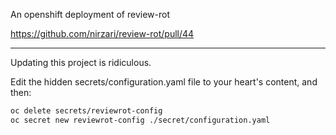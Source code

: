 An openshift deployment of review-rot

https://github.com/nirzari/review-rot/pull/44

---

Updating this project is ridiculous.

Edit the hidden secrets/configuration.yaml file to your heart's content, and then:

```bash
oc delete secrets/reviewrot-config
oc secret new reviewrot-config ./secret/configuration.yaml
```
